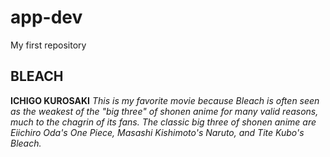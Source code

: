 # app-dev
My first repository 

## BLEACH 

**ICHIGO KUROSAKI** 
*This is my favorite movie because Bleach is often seen as the weakest of the "big three" of shonen anime for many valid reasons, much to the chagrin of its fans. The classic big three of shonen anime are Eiichiro Oda's One Piece, Masashi Kishimoto's Naruto, and Tite Kubo's Bleach.*
